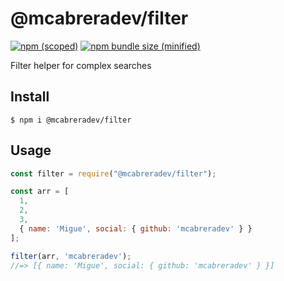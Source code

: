 # @mcabreradev/filter

[![npm (scoped)](https://img.shields.io/npm/v/@mcabreradev/filter.svg)](https://www.npmjs.com/package/@mcabreradev/filter)
[![npm bundle size (minified)](https://img.shields.io/bundlephobia/min/@mcabreradev/filter.svg)](https://www.npmjs.com/package/@mcabreradev/filter)

Filter helper for complex searches

## Install

```
$ npm i @mcabreradev/filter
```

## Usage

```js
const filter = require("@mcabreradev/filter");

const arr = [
  1,
  2,
  3,
  { name: 'Migue', social: { github: 'mcabreradev' } }
];

filter(arr, 'mcabreradev');
//=> [{ name: 'Migue', social: { github: 'mcabreradev' } }]
